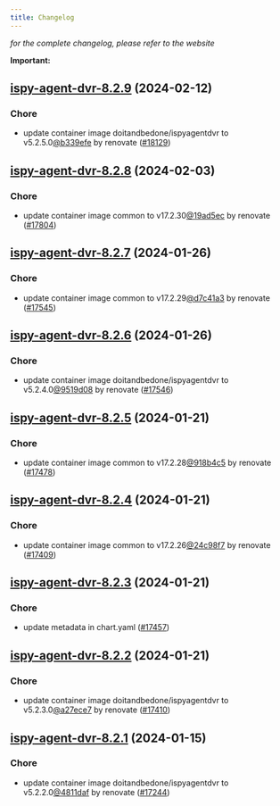 ```yaml
---
title: Changelog
---
```



*for the complete changelog, please refer to the website*

**Important:**











## [ispy-agent-dvr-8.2.9](https://github.com/truecharts/charts/compare/ispy-agent-dvr-8.2.8...ispy-agent-dvr-8.2.9) (2024-02-12)

### Chore



- update container image doitandbedone/ispyagentdvr to v5.2.5.0[@b339efe](https://github.com/b339efe) by renovate ([#18129](https://github.com/truecharts/charts/issues/18129))


## [ispy-agent-dvr-8.2.8](https://github.com/truecharts/charts/compare/ispy-agent-dvr-8.2.7...ispy-agent-dvr-8.2.8) (2024-02-03)

### Chore



- update container image common to v17.2.30[@19ad5ec](https://github.com/19ad5ec) by renovate ([#17804](https://github.com/truecharts/charts/issues/17804))


## [ispy-agent-dvr-8.2.7](https://github.com/truecharts/charts/compare/ispy-agent-dvr-8.2.6...ispy-agent-dvr-8.2.7) (2024-01-26)

### Chore



- update container image common to v17.2.29[@d7c41a3](https://github.com/d7c41a3) by renovate ([#17545](https://github.com/truecharts/charts/issues/17545))


## [ispy-agent-dvr-8.2.6](https://github.com/truecharts/charts/compare/ispy-agent-dvr-8.2.5...ispy-agent-dvr-8.2.6) (2024-01-26)

### Chore



- update container image doitandbedone/ispyagentdvr to v5.2.4.0[@9519d08](https://github.com/9519d08) by renovate ([#17546](https://github.com/truecharts/charts/issues/17546))


## [ispy-agent-dvr-8.2.5](https://github.com/truecharts/charts/compare/ispy-agent-dvr-8.2.4...ispy-agent-dvr-8.2.5) (2024-01-21)

### Chore



- update container image common to v17.2.28[@918b4c5](https://github.com/918b4c5) by renovate ([#17478](https://github.com/truecharts/charts/issues/17478))


## [ispy-agent-dvr-8.2.4](https://github.com/truecharts/charts/compare/ispy-agent-dvr-8.2.3...ispy-agent-dvr-8.2.4) (2024-01-21)

### Chore



- update container image common to v17.2.26[@24c98f7](https://github.com/24c98f7) by renovate ([#17409](https://github.com/truecharts/charts/issues/17409))


## [ispy-agent-dvr-8.2.3](https://github.com/truecharts/charts/compare/ispy-agent-dvr-8.2.2...ispy-agent-dvr-8.2.3) (2024-01-21)

### Chore



- update metadata in chart.yaml ([#17457](https://github.com/truecharts/charts/issues/17457))


## [ispy-agent-dvr-8.2.2](https://github.com/truecharts/charts/compare/ispy-agent-dvr-8.2.1...ispy-agent-dvr-8.2.2) (2024-01-21)

### Chore



- update container image doitandbedone/ispyagentdvr to v5.2.3.0[@a27ece7](https://github.com/a27ece7) by renovate ([#17410](https://github.com/truecharts/charts/issues/17410))


## [ispy-agent-dvr-8.2.1](https://github.com/truecharts/charts/compare/ispy-agent-dvr-8.2.0...ispy-agent-dvr-8.2.1) (2024-01-15)

### Chore



- update container image doitandbedone/ispyagentdvr to v5.2.2.0[@4811daf](https://github.com/4811daf) by renovate ([#17244](https://github.com/truecharts/charts/issues/17244))

